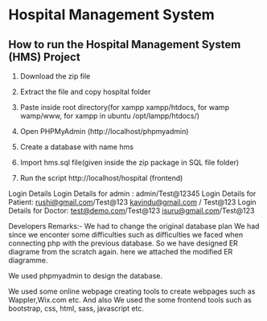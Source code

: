 # Hospital Management System

## How to run the Hospital Management System (HMS) Project

1. Download the zip file

2. Extract the file and copy hospital folder

3. Paste inside root directory(for xampp xampp/htdocs, for wamp wamp/www, for xampp in ubuntu /opt/lampp/htdocs/)

4. Open PHPMyAdmin (http://localhost/phpmyadmin)

5. Create a database with name hms

6. Import hms.sql file(given inside the zip package in SQL file folder)

7. Run the script http://localhost/hospital (frontend)

Login Details
Login Details for admin : admin/Test@12345
Login Details for Patient: rushi@gmail.com/Test@123
kavindu@gmail.com / Test@123
Login Details for Doctor: test@demo.com/Test@123
isuru@gmail.com/Test@123

Developers Remarks:-
We had to change the original database plan We had since we enconter some difficulties such as difficulties we faced when connecting php with the previous database. So we have designed ER diagrame from the scratch again. here we attached the modified ER diagramme.

We used phpmyadmin to design the database.

We used some online webpage creating tools to create webpages such as Wappler,Wix.com etc.
And also We used the some frontend tools such as bootstrap, css, html, sass, javascript etc.

